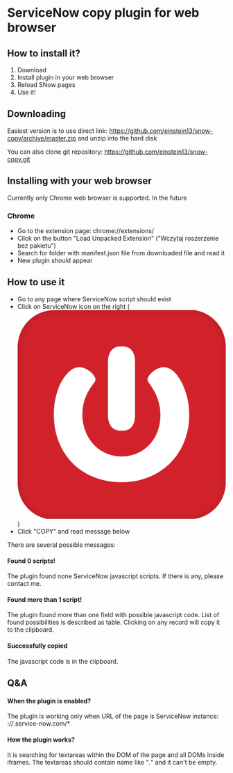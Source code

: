 # ServiceNow copy plugin for web browser

## How to install it?

1. Download
2. Install plugin in your web browser
3. Reload SNow pages
4. Use it!

## Downloading

Easiest version is to use direct link: https://github.com/einstein13/snow-copy/archive/master.zip and unzip into the hard disk

You can also clone git repository: https://github.com/einstein13/snow-copy.git

## Installing with your web browser

Currently only Chrome web browser is supported. In the future 

### Chrome

* Go to the extension page: chrome://extensions/
* Click on the button "Load Unpacked Extension" ("Wczytaj roszerzenie bez pakietu")
* Search for folder with manifest.json file from downloaded file and read it
* New plugin should appear

## How to use it

* Go to any page where ServiceNow script should exist
* Click on ServiceNow icon on the right (![ServiceNow](https://github.com/einstein13/snow-copy/blob/master/icons/SNOW_Icon.png))
* Click "COPY" and read message below

There are several possible messages:

#### Found 0 scripts!
The plugin found none ServiceNow javascript scripts. If there is any, please contact me.

#### Found more than 1 script!
The plugin found more than one field with possible javascript code. List of found possibilities is described as table. Clicking on any record will copy it to the clipboard.

#### Successfully copied
The javascript code is in the clipboard.

## Q&A

#### When the plugin is enabled?

The plugin is working only when URL of the page is ServiceNow instance: *://*.service-now.com/*

#### How the plugin works?

It is searching for textareas within the DOM of the page and all DOMs inside iframes. The textareas should contain name like "*.*" and it can't be empty.
